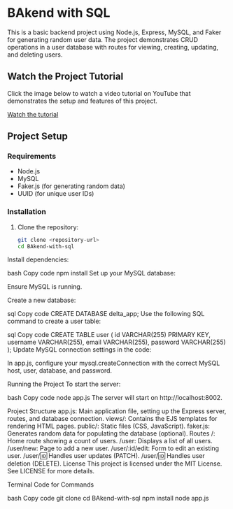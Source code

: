 # BAkend with SQL

This is a basic backend project using Node.js, Express, MySQL, and Faker for generating random user data. The project demonstrates CRUD operations in a user database with routes for viewing, creating, updating, and deleting users.

## Watch the Project Tutorial

Click the image below to watch a video tutorial on YouTube that demonstrates the setup and features of this project.

[Watch the tutorial](media/tutorial.mp4)

## Project Setup

### Requirements

- Node.js
- MySQL
- Faker.js (for generating random data)
- UUID (for unique user IDs)

### Installation

1. Clone the repository:

   ```bash
   git clone <repository-url>
   cd BAkend-with-sql
Install dependencies:

bash
Copy code
npm install
Set up your MySQL database:

Ensure MySQL is running.

Create a new database:

sql
Copy code
CREATE DATABASE delta_app;
Use the following SQL command to create a user table:

sql
Copy code
CREATE TABLE user (
  id VARCHAR(255) PRIMARY KEY,
  username VARCHAR(255),
  email VARCHAR(255),
  password VARCHAR(255)
);
Update MySQL connection settings in the code:

In app.js, configure your mysql.createConnection with the correct MySQL host, user, database, and password.

Running the Project
To start the server:

bash
Copy code
node app.js
The server will start on http://localhost:8002.

Project Structure
app.js: Main application file, setting up the Express server, routes, and database connection.
views/: Contains the EJS templates for rendering HTML pages.
public/: Static files (CSS, JavaScript).
faker.js: Generates random data for populating the database (optional).
Routes
/: Home route showing a count of users.
/user: Displays a list of all users.
/user/new: Page to add a new user.
/user/:id/edit: Form to edit an existing user.
/user/:id: Handles user updates (PATCH).
/user/:id: Handles user deletion (DELETE).
License
This project is licensed under the MIT License. See LICENSE for more details.

Terminal Code for Commands

bash
Copy code
git clone <repository-url>
cd BAkend-with-sql
npm install
node app.js
